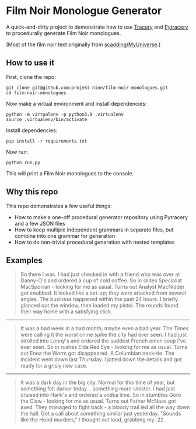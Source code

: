 # Film Noir Monologue Generator

A quick-and-dirty project to demonstrate how to use [Tracery](https://github.com/galaxykate/tracery)
and [Pytracery](https://github.com/aparrish/pytracery) to procedurally generate Film Noir monologues.

(Most of the film noir text originally from [scadding/MyUniverse](https://github.com/scadding/MyUniverse).)

## How to use it

First, clone the repo:

```
git clone git@github.com:projekt-nine/film-noir-monologues.git
cd film-noir-monologues
```

Now make a virtual environment and install dependencies:

```
python -m virtualenv -p python3.9 .virtualenv
source .virtualenv/bin/activate
```

Install dependencies:

```
pip install -r requirements.txt
```

Now run:

```
python run.py
```

This will print a Film Noir monologues to the console.

## Why this repo

This repo demonstrates a few useful things:

* How to make a one-off procedural generator repository using Pytracery and a few JSON files
* How to keep multiple independent grammars in separate files, but combine into one grammar for generation
* How to do non-trivial procedural generation with nested templates

## Examples

> So there I was. I had just checked in with a friend who was over at Danny-O's and ordered a cup of cold coffee. So
> in slides Specialist MacSporran - looking for me as usual. Turns out Analyst MacNidder got snubbed. It looked like
> a set-up; they were attacked from several angles. The business happened within the past 24 hours. I briefly glanced
> out the window, then loaded my pistol. The rounds found their way home with a satisfying click.

----

> It was a bad week in a bad month; maybe even a bad year.  The Times were calling it the worst crime spike the city
> had ever seen. I had just strolled into Lenny's and ordered the saddest French onion soup I've ever seen. So in
> rushes Elda Red Eye - looking for me as usual. Turns out Enea the Worm got disappeared. A Columbian neck-tie. The
> incident went down last Thursday.  I jotted down the details and got ready for a grisly new case.

----

> It was a dark day in the big city.  Normal for this time of year, but something felt darker today... something more
> sinister. I had just cruised into Hank's and ordered a vodka lime. So in stumbles Goro the Claw - looking for me as
> usual. Turns out Father McNaas got axed. They managed to fight back - a bloody trail led all the way down the
> hall. Got a call about something similar just yesterday. "Sounds like the Hood murders," I thought out loud, grabbing my
> .22.


